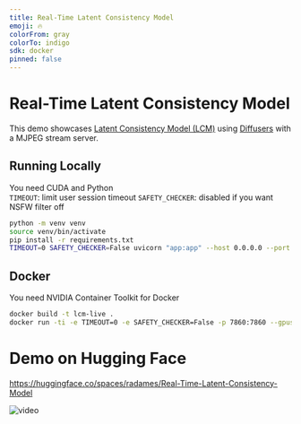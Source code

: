 ```yaml
---
title: Real-Time Latent Consistency Model
emoji: 🔥
colorFrom: gray
colorTo: indigo
sdk: docker
pinned: false
---
```


# Real-Time Latent Consistency Model

This demo showcases [Latent Consistency Model (LCM)](https://huggingface.co/SimianLuo/LCM_Dreamshaper_v7) using [Diffusers](https://github.com/huggingface/diffusers/tree/main/examples/community#latent-consistency-pipeline) with a MJPEG stream server.

## Running Locally

You need CUDA and Python  
`TIMEOUT`: limit user session timeout
`SAFETY_CHECKER`:  disabled if you want NSFW filter off  

```bash
python -m venv venv 
source venv/bin/activate 
pip install -r requirements.txt
TIMEOUT=0 SAFETY_CHECKER=False uvicorn "app:app" --host 0.0.0.0 --port 7860 --reload
```

## Docker
You need NVIDIA Container Toolkit for Docker

```bash
docker build -t lcm-live .
docker run -ti -e TIMEOUT=0 -e SAFETY_CHECKER=False -p 7860:7860 --gpus all lcm-live
```
# Demo on Hugging Face
https://huggingface.co/spaces/radames/Real-Time-Latent-Consistency-Model

![video](https://github.com/radames/Real-Time-Latent-Consistency-Model/assets/102277/2fb8336c-62b3-4aac-97a7-f6c1fac4f38b)
